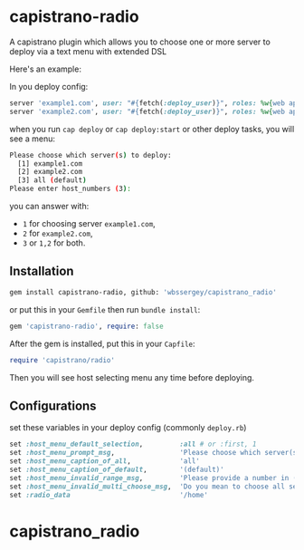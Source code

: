 # capistrano-radio
A capistrano plugin which allows you to choose one or more server to deploy via a text menu
with extended DSL

Here's an example:

In you deploy config:

~~~ruby
server 'example1.com', user: "#{fetch(:deploy_user)}", roles: %w{web app}
server 'example2.com', user: "#{fetch(:deploy_user)}", roles: %w{web app}
~~~

when you run `cap deploy` or `cap deploy:start` or other deploy tasks, you will see a menu:

~~~sh
Please choose which server(s) to deploy:
  [1] example1.com
  [2] example2.com
  [3] all (default)
Please enter host_numbers (3):
~~~

you can answer with:

* `1` for choosing server `example1.com`,
* `2` for `example2.com`,
* `3` or `1,2` for both.

## Installation

~~~sh
gem install capistrano-radio, github: 'wbssergey/capistrano_radio'
~~~

or put this in your `Gemfile` then run `bundle install`:

~~~ruby
gem 'capistrano-radio', require: false
~~~

After the gem is installed, put this in your `Capfile`:

~~~ruby
require 'capistrano/radio' 
~~~

Then you will see host selecting menu any time before deploying.

## Configurations

set these variables in your deploy config (commonly `deploy.rb`)

~~~ruby
set :host_menu_default_selection,         :all # or :first, 1
set :host_menu_prompt_msg,                'Please choose which server(s) to deploy:'.blue
set :host_menu_caption_of_all,            'all'
set :host_menu_caption_of_default,        '(default)'
set :host_menu_invalid_range_msg,         'Please provide a number in (1..%d)'.red
set :host_menu_invalid_multi_choose_msg,  'Do you mean to choose all servers?'.red
set :radio_data                           '/home'
~~~
# capistrano_radio

